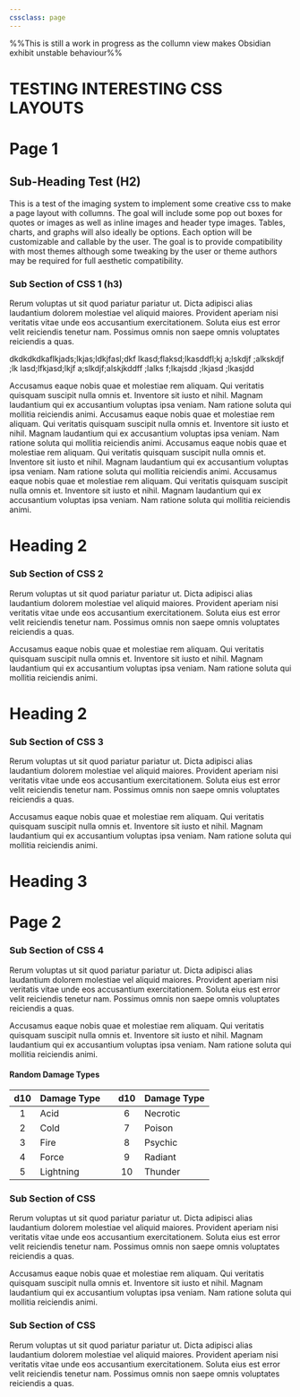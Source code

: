 ```yaml
---
cssclass: page
---
```


%%This is still a work in progress as the collumn view makes Obsidian exhibit unstable behaviour%%
# TESTING INTERESTING CSS LAYOUTS
# Page 1

## Sub-Heading Test (H2)


This is a test of the imaging system to implement some creative css to make a page layout with collumns. The goal will include some pop out boxes for quotes or images as well as inline images and header type images. Tables, charts, and graphs will also ideally be options. Each option will be customizable and callable by the user. The goal is to provide compatibility with most themes although some tweaking by the user or theme authors may be required for full aesthetic compatibility. 

### Sub Section of CSS 1 (h3)

Rerum voluptas ut sit quod pariatur pariatur ut. Dicta adipisci alias laudantium dolorem molestiae vel aliquid maiores. Provident aperiam nisi veritatis vitae unde eos accusantium exercitationem. Soluta eius est error velit reiciendis tenetur nam. Possimus omnis non saepe omnis voluptates reiciendis a quas. 

dkdkdkdkaflkjads;lkjas;ldkjfasl;dkf lkasd;flaksd;lkasddfl;kj a;lskdjf ;alkskdjf ;lk lasd;lfkjasd;lkjf a;slkdjf;alskjkddff ;lalks f;lkajsdd ;lkjasd ;lkasjdd 

Accusamus eaque nobis quae et molestiae rem aliquam. Qui veritatis quisquam suscipit nulla omnis et. Inventore sit iusto et nihil. Magnam laudantium qui ex accusantium voluptas ipsa veniam. Nam ratione soluta qui mollitia reiciendis animi.
Accusamus eaque nobis quae et molestiae rem aliquam. Qui veritatis quisquam suscipit nulla omnis et. Inventore sit iusto et nihil. Magnam laudantium qui ex accusantium voluptas ipsa veniam. Nam ratione soluta qui mollitia reiciendis animi.
Accusamus eaque nobis quae et molestiae rem aliquam. Qui veritatis quisquam suscipit nulla omnis et. Inventore sit iusto et nihil. Magnam laudantium qui ex accusantium voluptas ipsa veniam. Nam ratione soluta qui mollitia reiciendis animi.
Accusamus eaque nobis quae et molestiae rem aliquam. Qui veritatis quisquam suscipit nulla omnis et. Inventore sit iusto et nihil. Magnam laudantium qui ex accusantium voluptas ipsa veniam. Nam ratione soluta qui mollitia reiciendis animi.

# Heading 2

### Sub Section of CSS 2

Rerum voluptas ut sit quod pariatur pariatur ut. Dicta adipisci alias laudantium dolorem molestiae vel aliquid maiores. Provident aperiam nisi veritatis vitae unde eos accusantium exercitationem. Soluta eius est error velit reiciendis tenetur nam. Possimus omnis non saepe omnis voluptates reiciendis a quas.

Accusamus eaque nobis quae et molestiae rem aliquam. Qui veritatis quisquam suscipit nulla omnis et. Inventore sit iusto et nihil. Magnam laudantium qui ex accusantium voluptas ipsa veniam. Nam ratione soluta qui mollitia reiciendis animi.

# Heading 2

### Sub Section of CSS 3

Rerum voluptas ut sit quod pariatur pariatur ut. Dicta adipisci alias laudantium dolorem molestiae vel aliquid maiores. Provident aperiam nisi veritatis vitae unde eos accusantium exercitationem. Soluta eius est error velit reiciendis tenetur nam. Possimus omnis non saepe omnis voluptates reiciendis a quas.

Accusamus eaque nobis quae et molestiae rem aliquam. Qui veritatis quisquam suscipit nulla omnis et. Inventore sit iusto et nihil. Magnam laudantium qui ex accusantium voluptas ipsa veniam. Nam ratione soluta qui mollitia reiciendis animi.


# Heading 3
# Page 2

### Sub Section of CSS 4

Rerum voluptas ut sit quod pariatur pariatur ut. Dicta adipisci alias laudantium dolorem molestiae vel aliquid maiores. Provident aperiam nisi veritatis vitae unde eos accusantium exercitationem. Soluta eius est error velit reiciendis tenetur nam. Possimus omnis non saepe omnis voluptates reiciendis a quas.

Accusamus eaque nobis quae et molestiae rem aliquam. Qui veritatis quisquam suscipit nulla omnis et. Inventore sit iusto et nihil. Magnam laudantium qui ex accusantium voluptas ipsa veniam. Nam ratione soluta qui mollitia reiciendis animi.

#### Random Damage Types
| d10 | Damage Type | | d10 | Damage Type |
|:---:|:------------|---|:---:|:------------|
|  1  | Acid        | |  6  | Necrotic    |
|  2  | Cold        | |  7  | Poison      |
|  3  | Fire        | |  8  | Psychic     |
|  4  | Force       | |  9  | Radiant     |
|  5  | Lightning   | |  10 | Thunder     |



### Sub Section of CSS

Rerum voluptas ut sit quod pariatur pariatur ut. Dicta adipisci alias laudantium dolorem molestiae vel aliquid maiores. Provident aperiam nisi veritatis vitae unde eos accusantium exercitationem. Soluta eius est error velit reiciendis tenetur nam. Possimus omnis non saepe omnis voluptates reiciendis a quas.

Accusamus eaque nobis quae et molestiae rem aliquam. Qui veritatis quisquam suscipit nulla omnis et. Inventore sit iusto et nihil. Magnam laudantium qui ex accusantium voluptas ipsa veniam. Nam ratione soluta qui mollitia reiciendis animi.

### Sub Section of CSS

Rerum voluptas ut sit quod pariatur pariatur ut. Dicta adipisci alias laudantium dolorem molestiae vel aliquid maiores. Provident aperiam nisi veritatis vitae unde eos accusantium exercitationem. Soluta eius est error velit reiciendis tenetur nam. Possimus omnis non saepe omnis voluptates reiciendis a quas.



